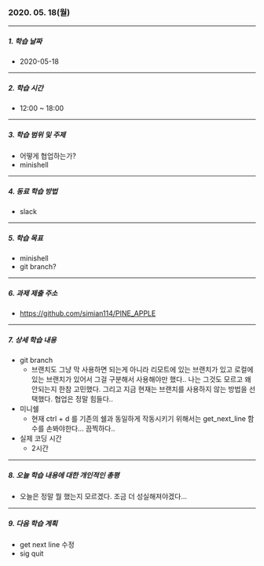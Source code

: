 ### 2020. 05. 18(월)

-----

##### 1. 학습 날짜

- 2020-05-18

-----

##### 2. 학습 시간

- 12:00 ~ 18:00

-----

##### 3. 학습 범위 및 주제

- 어떻게 협업하는가?
- minishell

-----

##### 4. 동료 학습 방법

- slack

-----

##### 5. 학습 목표

- minishell
- git branch?

-----

##### 6. 과제 제출 주소

- https://github.com/simian114/PINE_APPLE

-----

##### 7. 상세 학습 내용

- git branch
  - 브랜치도 그냥 막 사용하면 되는게 아니라 리모트에 있는 브랜치가 있고 로컬에 있는 브랜치가 있어서 그걸 구분해서 사용해야만 했다.. 나는 그것도 모르고 왜 안되는지 한참 고민했다. 그리고 지금 현재는 브랜치를 사용하지 않는 방법을 선택했다. 협업은 정말 힘들다..
- 미니쉘
  - 현재 ctrl + d 를 기존의 쉘과 동일하게 작동시키기 위해서는 get_next_line 함수를 손봐야한다... 끔찍하다..
- 실제 코딩 시간
  - 2시간

-----

##### 8. 오늘 학습 내용에 대한 개인적인 총평

- 오늘은 정말 뭘 했는지 모르겠다. 조금 더 성실해져야겠다...

-----

##### 9. 다음 학습 계획

- get next line 수정
- sig quit

